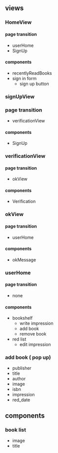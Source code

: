 ## views
### HomeView
#### page transition
- userHome
- SignUp
#### components
- recentlyReadBooks
- sign in form
  - sign up button
### signUpView
### page transition
- verificationView
#### components
- SignUp
### verificationView
#### page transition
- okView
#### components
- Verification
### okView
#### page transition
- userHome
#### components
- okMessage
### userHome
#### page transition
- none
#### components
- bookshelf
  - write impression
  - add book
  - remove book
- red list
  - edit impression
### add book ( pop up)
 - publisher
 - title
 - author
 - image
 - isbn
 - impression
 - red_date

## components
### book list
- image
- title